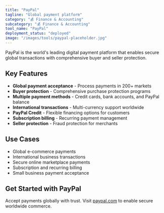 ```yaml
---
title: "PayPal"
tagline: "Global payment platform"
category: "💰 Finance & Accounting"
subcategory: "💰 Finance & Accounting"
tool_name: "PayPal"
deployment_status: "deployed"
image: "/images/tools/paypal-placeholder.jpg"
---
```

PayPal is the world's leading digital payment platform that enables secure global transactions with comprehensive buyer and seller protection.

## Key Features

- **Global payment acceptance** - Process payments in 200+ markets
- **Buyer protection** - Comprehensive purchase protection programs
- **Multiple payment methods** - Credit cards, bank accounts, and PayPal balance
- **International transactions** - Multi-currency support worldwide
- **PayPal Credit** - Flexible financing options for customers
- **Subscription billing** - Recurring payment management
- **Seller protection** - Fraud protection for merchants

## Use Cases

- Global e-commerce payments
- International business transactions
- Secure online marketplace payments
- Subscription and recurring billing
- Small business payment acceptance

## Get Started with PayPal

Accept payments globally with trust. Visit [paypal.com](https://www.paypal.com) to enable secure worldwide commerce.